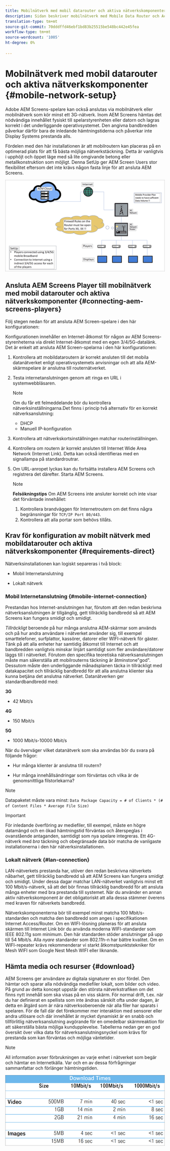 ```yaml
---
title: Mobilnätverk med mobil datarouter och aktiva nätverkskomponenter
description: Sidan beskriver mobilnätverk med Mobile Data Router och Active Network Components
translation-type: tm+mt
source-git-commit: 70dddffd46ebf1bd83b25515be548bc442e45fea
workflow-type: tm+mt
source-wordcount: '1005'
ht-degree: 0%

---
```



# Mobilnätverk med mobil datarouter och aktiva nätverkskomponenter {#mobile-network-setup}

Adobe AEM Screens-spelare kan också anslutas via mobilnätverk eller mobilnätverk som kör minst ett 3G-nätverk.
Inom AEM Screens hämtas det nödvändiga innehållet fysiskt till spelarstyrenheten eller datorn och lagras korrekt i det underliggande operativsystemet. Den angivna bandbredden påverkar därför bara de inledande hämtningstiderna och påverkar inte Display Systems prestanda alls.

Fördelen med den här installationen är att mobilroutern kan placeras på en optimerad plats för att få bästa möjliga nätverkstäckning. Detta är vanligtvis i upphöjt och öppet läge med så lite omgivande betong eller metallkonstruktion som möjligt.
Denna SetUp ger AEM Screen Users stor flexibilitet eftersom det inte krävs någon fasta linje för att ansluta AEM Screens.

![](/help/using/assets/mobile-network-1.png)

## Ansluta AEM Screens Player till mobilnätverk med mobil datarouter och aktiva nätverkskomponenter {#connecting-aem-screens-players}

Följ stegen nedan för att ansluta AEM Screen-spelare i den här konfigurationen:

Konfigurationen innehåller en Internet-åtkomst för någon av AEM Screens-styrenheterna via direkt Internet-åtkomst med en egen 3/4/5G-datalänk.
Det är enkelt att ansluta AEM Screen-spelarna i den här konfigurationen:

1. Kontrollera att mobildataroutern är korrekt ansluten till det mobila datanätverket enligt operativsystemets anvisningar och att alla AEM-skärmspelare är anslutna till routernätverket.
1. Testa internetanslutningen genom att ringa en URL i systemwebbläsaren.
   >[!NOTE]
   >Om du får ett felmeddelande bör du kontrollera nätverksinställningarna.Det finns i princip två alternativ för en korrekt nätverksanslutning:
   >* DHCP
   >* Manuell IP-konfiguration


1. Kontrollera att nätverkskortsinställningen matchar routerinställningen.

1. Kontrollera om routern är korrekt ansluten till Internet Wide Area Network (Internet Link). Detta kan också identifieras med en signallampa på standardroutrar.
1. Om URL-anropet lyckas kan du fortsätta installera AEM Screens och registrera det därefter. Starta AEM Screens.

   >[!NOTE]
   >**Felsökningstips**
   >Om AEM Screens inte ansluter korrekt och inte visar det förväntade innehållet:
   >
   >1. Kontrollera brandväggen för Internetroutern om det finns några begränsningar för `TCP/IP Port 80/443`.
   >1. Kontrollera att alla portar som behövs tillåts.



## Krav för konfiguration av mobilt nätverk med mobildatarouter och aktiva nätverkskomponenter {#requirements-direct}

Nätverksinstallationen kan logiskt separeras i två block:

* Mobil Internetanslutning

* Lokalt nätverk

### Mobil Internetanslutning {#mobile-internet-connection}

Prestandan hos Internet-anslutningen har, förutom att den redan beskrivna nätverksanslutningen är tillgänglig, gett tillräcklig bandbredd så att AEM Screens kan fungera smidigt och smidigt.

*Tillräckligt* beroende på hur många anslutna AEM-skärmar som används och på hur andra användare i nätverket använder sig, till exempel smarttelefoner, surfplattor, kassörer, datorer eller WIFI-nätverk för gäster.
Tänk på att alla enheter har samtidig åtkomst till Internet och att bandbredden vanligtvis minskar linjärt samtidigt som fler användare/datorer läggs till i nätverket.
Förutom den specifika teoretiska nätverksanslutningen måste man säkerställa att mobilrouterns täckning är åtminstone&quot;god&quot;. Dessutom måste den underliggande månadsplanen täcka in tillräckligt med datakapacitet och tillräcklig bandbredd för att alla anslutna klienter ska kunna betjäna det anslutna nätverket.
Datanätverken ger standardbandbredd med:

**3G**
* 42 Mbit/s

**4G**
* 150 Mbit/s

**5G**
* 1000 Mbit/s-10000 Mbit/s

När du överväger vilket datanätverk som ska användas bör du svara på följande frågor:

* Hur många klienter är anslutna till routern?

* Hur många innehållsändringar som förväntas och vilka är de genomsnittliga filstorlekarna?

>[!NOTE]
>Datapaketet måste vara minst:
`Data Package Capacity = # of Clients * (# of Content Files * Average File Size)`

>[!IMPORTANT]
>För inledande överföring av mediefiler, till exempel, måste en högre datamängd och en ökad hämtningstid förväntas och återspeglas i ovanstående antaganden, samtidigt som nya spelare integreras. Ett 4G-nätverk med *bra* täckning och obegränsade data bör matcha de vanligaste installationerna i den här nätverksinstallationen.


### Lokalt nätverk {#lan-connection}

LAN-nätverkets prestanda har, utöver den redan beskrivna nätverkets nåbarhet, gett tillräcklig bandbredd så att AEM Screens kan fungera smidigt och smidigt. Under dessa dagar matchar LAN-nätverket vanligtvis minst ett 100 Mbit/s-nätverk, så att det bör finnas tillräcklig bandbredd för att ansluta många enheter med bra prestanda till systemet. När du använder en annan aktiv nätverkskomponent är det obligatoriskt att alla dessa stämmer överens med kraven för nätverkets bandbredd.

Nätverkskomponenterna bör till exempel minst matcha 100 Mbit/s-standarden och matcha den bandbredd som anges i specifikationen Internet Access/Router.
Om en WIFI-lösning planeras för att ansluta skärmen till Internet Link bör du använda moderna WIFI-standarder som IEEE 802.11g som minimum. Den här standarden stöder anslutningar på upp till 54 Mbit/s. Alla *nyare* standarder som 802.11h-n har bättre kvalitet. Om en WIFI-repeater krävs rekommenderar vi starkt åtkomstpunktstekniker för Mesh WIFI som Google Nest Mesh WIFI eller liknande.

## Hämta media och resurser {#download}

AEM Screens ger användare av digitala signaturer en stor fördel. Den hämtar och sparar alla nödvändiga mediefiler lokalt, som bilder och video. På grund av detta koncept uppstår den största nätverkstrafiken om det finns nytt innehåll som ska visas på en viss skärm.
För normal drift, t.ex. när du har definierat en spellista som inte ändras särskilt ofta under dagen, är detta en åtgärd som är nära nätverksoberoende när alla filer har sparats i spelaren.
För de fall där det förekommer mer interaktion med sensorer eller andra utlösare och där innehållet är mycket dynamiskt är en snabb och tillförlitlig nätverksanslutning avgörande för en omedelbar skärmreaktion för att säkerställa bästa möjliga kundupplevelse.
Tabellerna nedan ger en god översikt över vilka data för nätverksanslutningsnyckel som krävs för prestanda som kan förväntas och möjliga väntetider.

>[!NOTE]
>All information avser förbrukningen av varje enhet i nätverket som begär och hämtar en Internetkälla. Var och en av dessa förfrågningar sammanfattar och förlänger hämtningstiden.

![](/help/using/assets/mobile-router-download.png)



